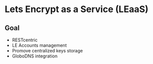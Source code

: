 # Lets Encrypt as a Service (LEaaS)

## Goal

- RESTcentric 
- LE Accounts management
- Promove centralized keys storage
- GloboDNS integration
